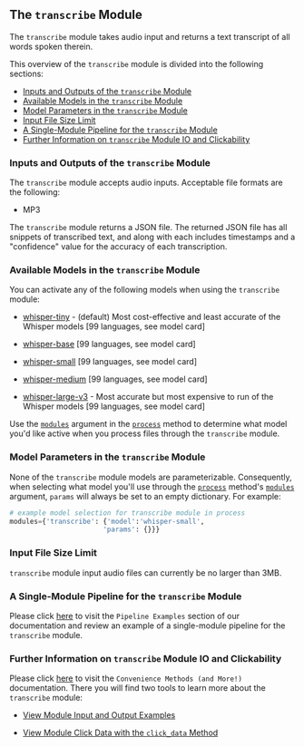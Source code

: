 ## The `transcribe` Module

The `transcribe` module takes audio input and returns a text transcript of all words spoken therein.

This overview of the `transcribe` module is divided into the following sections:

- [Inputs and Outputs of the `transcribe` Module](#inputs-and-outputs-of-the-transcribe-module)
- [Available Models in the `transcribe` Module](#available-models-in-the-transcribe-module)
- [Model Parameters in the `transcribe` Module](#model-parameters-in-the-transcribe-module)
- [Input File Size Limit](#input-file-size-limit)
- [A Single-Module Pipeline for the `transcribe` Module](#a-single-module-pipeline-for-the-transcribe-module)
- [Further Information on `transcribe` Module IO and Clickability](#further-information-on-transcribe-module-io-and-clickability)

### Inputs and Outputs of the `transcribe` Module

The `transcribe` module accepts audio inputs. Acceptable file formats are the following:

- MP3

The `transcribe` module returns a JSON file. The returned JSON file has all snippets of transcribed text, and along with each includes timestamps and a "confidence" value for the accuracy of each transcription.

### Available Models in the `transcribe` Module

You can activate any of the following models when using the `transcribe` module:

- [whisper-tiny](https://huggingface.co/openai/whisper-tiny) - (default) Most cost-effective and least accurate of the Whisper models [99 languages, see model card]

- [whisper-base](https://huggingface.co/openai/whisper-base) [99 languages, see model card]

- [whisper-small](https://huggingface.co/openai/whisper-small) [99 languages, see model card]

- [whisper-medium](https://huggingface.co/openai/whisper-medium) [99 languages, see model card]

- [whisper-large-v3](https://huggingface.co/openai/whisper-large-v3) - Most accurate but most expensive to run of the Whisper models [99 languages, see model card]

Use the [`modules`](../../system/parameters_processing_files_through_pipelines/process_method.md#selecting-models-via-the-modules-argument) argument in the [`process`](../../system/parameters_processing_files_through_pipelines/process_method.md) method to determine what model you'd like active when you process files through the `transcribe` module.

### Model Parameters in the `transcribe` Module

None of the `transcribe` module models are parameterizable. Consequently, when selecting what model you'll use through the [`process`](../../system/parameters_processing_files_through_pipelines/process_method.md) method's [`modules`](../../system/parameters_processing_files_through_pipelines/process_method.md#selecting-models-via-the-modules-argument) argument, `params` will always be set to an empty dictionary. For example:

```python
# example model selection for transcribe module in process
modules={'transcribe': {'model':'whisper-small',
                       'params': {}}}
```

### Input File Size Limit

`transcribe` module input audio files can currently be no larger than 3MB.

### A Single-Module Pipeline for the `transcribe` Module

Please click [here](../../examples/single_module_pipelines/single_transcribe.md) to visit the `Pipeline Examples` section of our documentation and review an example of a single-module pipeline for the `transcribe` module.

### Further Information on `transcribe` Module IO and Clickability

Please click [here](../../system/convenience_methods/convenience_methods.md) to visit the `Convenience Methods (and More!)` documentation. There you will find two tools to learn more about the `transcribe` module:

- [View Module Input and Output Examples](../../system/convenience_methods/convenience_methods.md#view-module-input-and-output-examples)

- [View Module Click Data with the `click_data` Method](../../system/convenience_methods/convenience_methods.md#view-module-click-data-with-the-click_data-method)
